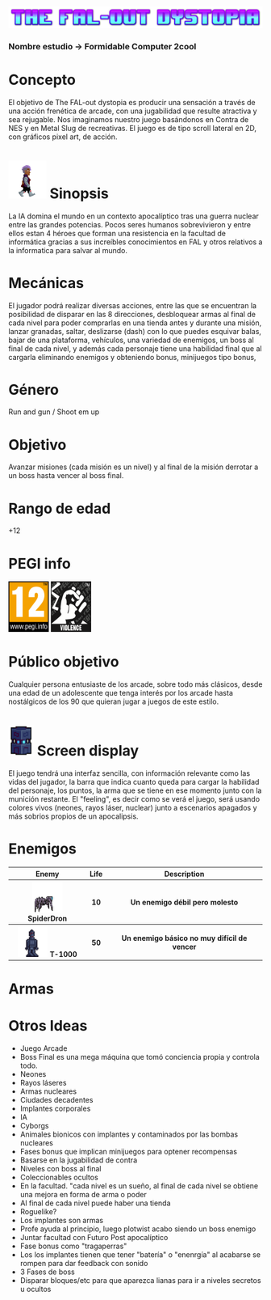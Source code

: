 ![imagen logo](/images/logo.png)
### **Nombre estudio** -> Formidable Computer 2cool
# Concepto
El objetivo de The FAL-out dystopia es producir una sensación a través de una acción frenética de arcade, con una jugabilidad que resulte atractiva y sea rejugable. Nos imaginamos nuestro juego basándonos en Contra de NES y en Metal Slug de recreativas. El juego es de tipo scroll lateral en 2D, con gráficos pixel art, de acción.
# <img src="/images/personaje.gif" width="75" height="75"/> Sinopsis
La IA domina el mundo en un contexto apocalíptico tras una guerra nuclear entre las grandes potencias. Pocos seres humanos sobrevivieron y entre ellos estan 4 héroes que forman una resistencia en la facultad de informática gracias a sus increíbles conocimientos en FAL y otros relativos a la informatica para salvar al mundo.
<br>

# Mecánicas
<p>El jugador podrá realizar diversas acciones, entre las que se encuentran la posibilidad de disparar en las 8 direcciones, desbloquear armas al final de cada nivel para poder comprarlas en una tienda antes y durante una misión, lanzar granadas, saltar, deslizarse (dash) con lo que puedes esquivar balas, bajar de una plataforma, vehículos, una variedad de enemigos, un boss al final de cada nivel, y además cada personaje tiene una habilidad final que al cargarla eliminando enemigos y obteniendo bonus, minijuegos tipo bonus, </p>

# Género
Run and gun / Shoot em up
# Objetivo
Avanzar misiones (cada misión es un nivel) y al final de la misión derrotar a un boss hasta vencer al boss final.
# Rango de edad
+12
# PEGI info
<section <class="row">
  <img src="/images/PEGI_12.png" width="80" height="100"/>
  <img src="/images/violence-black-EN.png" width="80" height="100"/>
</section>

# Público objetivo
Cualquier persona entusiaste de los arcade, sobre todo más clásicos, desde una edad de un adolescente que tenga interés por los arcade hasta nostálgicos de los 90 que quieran jugar a juegos de este estilo.

# <img src="/images/grenade.png" width="50" height="60"/> Screen display 

El juego tendrá una interfaz sencilla, con información relevante como las vidas del jugador, la barra que indica cuanto queda para cargar la habilidad del personaje, los puntos, la arma que se tiene en ese momento junto con la munición restante.
El "feeling", es decir como se verá el juego, será usando colores vivos (neones, rayos láser, nuclear) junto a escenarios apagados y más sobrios propios de un apocalipsis.

# Enemigos
<table>
  <tr>
    <th>Enemy</th>
    <th>Life</th>
    <th>Description</th>
  </tr>
  <tr>
    <th><img src="/images/spider.gif" width="60" height="60"/> SpiderDron</th>
    <th>10</th>
    <th>Un enemigo débil pero molesto</th>
  </tr>
  <tr>
    <th><img src="/images/ig.png" width="60" height="60"/> T-1000</th>
    <th>50</th>
    <th>Un enemigo básico no muy difícil de vencer</th>
  </tr>
</table>

# Armas

# Otros Ideas
- Juego Arcade
- Boss Final es una mega máquina que tomó conciencia propia y controla todo.
- Neones   
- Rayos láseres
- Armas nucleares
- Ciudades decadentes
- Implantes corporales
- IA
- Cyborgs
- Animales bionicos con implantes y contaminados por las bombas nucleares
- Fases bonus que implican minijuegos para optener recompensas
- Basarse en la jugabilidad de contra
- Niveles con boss al final
- Coleccionables ocultos 
- En la facultad. "cada nivel es un sueño, al final de cada nivel se obtiene una mejora en forma de arma o poder
- Al final de cada nivel puede haber una tienda 
- Roguelike?
- Los implantes son armas
- Profe ayuda al principio, luego plotwist acabo siendo un boss enemigo
- Juntar facultad con Futuro Post apocalíptico
- Fase bonus como "tragaperras"
- Los los implantes tienen que tener "batería" o "enenrgía" al acabarse se rompen para dar feedback con sonido
- 3 Fases de boss
- Disparar bloques/etc para que aparezca lianas para ir a niveles secretos u ocultos



